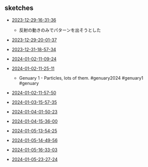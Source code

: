 ## sketches
 - [2023-12-29-16-31-36](../src/2023-12-29-16-31-36)
   - 反射の動きのみでパターンを出そうとした

 - [2023-12-29-20-01-37](../src/2023-12-29-20-01-37)

 - [2023-12-31-18-57-34](../src/2023-12-31-18-57-34)

 - [2024-01-02-11-09-24](../src/2024-01-02-11-09-24)

 - [2024-01-02-11-25-11](../src/2024-01-02-11-25-11)
   - Genuary 1 - Particles, lots of them. #genuary2024 #genuary1 #genuary

 - [2024-01-02-11-57-50](../src/2024-01-02-11-57-50)

 - [2024-01-03-15-57-35](../src/2024-01-03-15-57-35)

 - [2024-01-04-01-50-23](../src/2024-01-04-01-50-23)

 - [2024-01-04-15-36-00](../src/2024-01-04-15-36-00)

 - [2024-01-05-13-54-25](../src/2024-01-05-13-54-25)

 - [2024-01-05-14-49-56](../src/2024-01-05-14-49-56)

 - [2024-01-05-16-33-03](../src/2024-01-05-16-33-03)

 - [2024-01-05-23-27-24](../src/2024-01-05-23-27-24)
